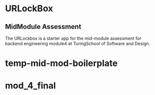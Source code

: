 # URLockBox

## MidModule Assessment

The URLockbox is a starter app for the mid-module assessment for backend engineering module4 at TuringSchool of Software and Design.
# temp-mid-mod-boilerplate
# mod_4_final
